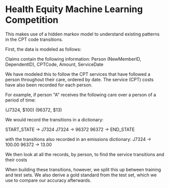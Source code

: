 Health Equity Machine Learning Competition
=====================================

This makes use of a hidden markov model to understand existing patterns in the CPT code transitions.

First, the data is modeled as follows:

Claims contain the following information:
Person (NewMemberID, DependentID), CPTCode, Amount, ServiceDate

We have modeled this to follow the CPT services that have followed a person throughout their care, ordered by date. The service (CPT) costs have also been recorded for each person. 

For example, if person "A" receives the following care over a person of a period of time:

(J7324, $100)
(96372, $13)

We would record the transitions in a dictionary:

START_STATE -> J7324
J7324 -> 96372
96372 -> END_STATE

with the transitions also recorded in an emissions dictionary:
J7324 -> 100.00
96372 -> 13.00

We then look at all the records, by person, to find the service transitions and their costs

When building these transitions, however, we split this up between training and test sets. We also derive a gold standard from the test set, which we use to compare our accuracy afterwards.